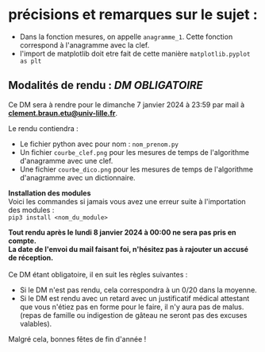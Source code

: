 # précisions et remarques sur le sujet :

- Dans la fonction mesures, on appelle `anagramme_1`. Cette fonction correspond à l'anagramme avec la clef.
- l'import de matplotlib doit etre fait de cette manière `matplotlib.pyplot as plt`

## Modalités de rendu : ***DM OBLIGATOIRE***  
Ce DM sera à rendre pour le dimanche 7 janvier 2024 à 23:59 par mail à **clement.braun.etu@univ-lille.fr**.

Le rendu contiendra : 
- Le fichier python avec pour nom : `nom_prenom.py`
- Un fichier `courbe_clef.png` pour les mesures de temps de l'algorithme d'anagramme avec une clef.
- Une fichier `courbe_dico.png` pour les mesures de temps de l'algorithme d'anagramme avec un dictionnaire.

**Installation des modules**  
Voici les commandes si jamais vous avez une erreur suite à l'importation des modules :  
`pip3 install <nom_du_module>`

**Tout rendu après le lundi 8 janvier 2024 à 00:00 ne sera pas pris en compte.**  
**La date de l'envoi du mail faisant foi, n'hésitez pas à rajouter un accusé de réception.**  
<br>
Ce DM étant obligatoire, il en suit les règles suivantes :  
- Si le DM n'est pas rendu, cela correspondra à un 0/20 dans la moyenne.
- Si le DM est rendu avec un retard avec un justificatif médical attestant que vous n'étiez pas en forme pour le faire, il n'y aura pas de malus. (repas de famille ou indigestion de gâteau ne seront pas des excuses valables).

Malgré cela, bonnes fêtes de fin d'année !
